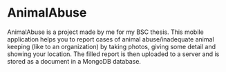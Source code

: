 # AnimalAbuse
AnimalAbuse is a project made by me for my BSC thesis.
This mobile application helps you to report cases of animal abuse/inadequate animal keeping (like to an organization) by taking photos, giving some detail and showing your location.
The filled report is then uploaded to a server and is stored as a document in a MongoDB database.
